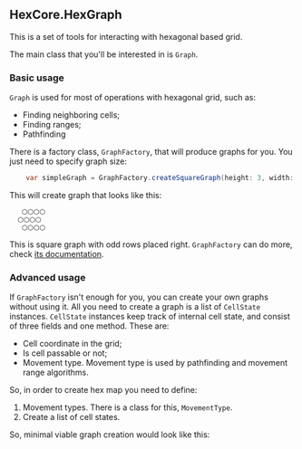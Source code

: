 ## HexCore.HexGraph

This is a set of tools for interacting with hexagonal based grid.

The main class that you'll be interested in is `Graph`.

### Basic usage

`Graph` is used for most of operations with hexagonal grid, such as:
* Finding neighboring cells;
* Finding ranges;
* Pathfinding

There is a factory class, `GraphFactory`, that will produce graphs for you. You just need to specify graph size:

```c#
    var simpleGraph = GraphFactory.createSquareGraph(height: 3, width: 4);
```

This will create graph that looks like this:
```
   ⬡⬡⬡⬡
  ⬡⬡⬡⬡
   ⬡⬡⬡⬡
```
This is square graph with odd rows placed right. `GraphFactory` can do more, check [its documentation](./GRAPH_FACTORY_README.md).


### Advanced usage

If `GraphFactory` isn't enough for you, you can create your own graphs without using it.
All you need to create a graph is a list of 
`CellState` instances. `CellState` instances keep track of internal cell state, and consist of
three fields and one method. These are: 
- Cell coordinate in the grid;
- Is cell passable or not;
- Movement type. Movement type is used by pathfinding and movement range algorithms.

So, in order to create hex map you need to define:
1. Movement types. There is a class for this, `MovementType`.
2. Create a list of cell states. 

So, minimal viable graph creation would look like this:

